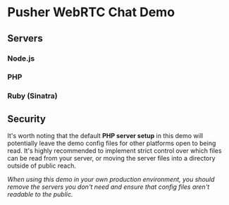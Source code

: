 # Pusher WebRTC Chat Demo

## Servers

### Node.js

### PHP

### Ruby (Sinatra)

## Security

It's worth noting that the default __PHP server setup__ in this demo will potentially leave the demo config files for other platforms open to being read. It's highly recommended to implement strict control over which files can be read from your server, or moving the server files into a directory outside of public reach.

_When using this demo in your own production environment, you should remove the servers you don't need and ensure that config files aren't readable to the public._